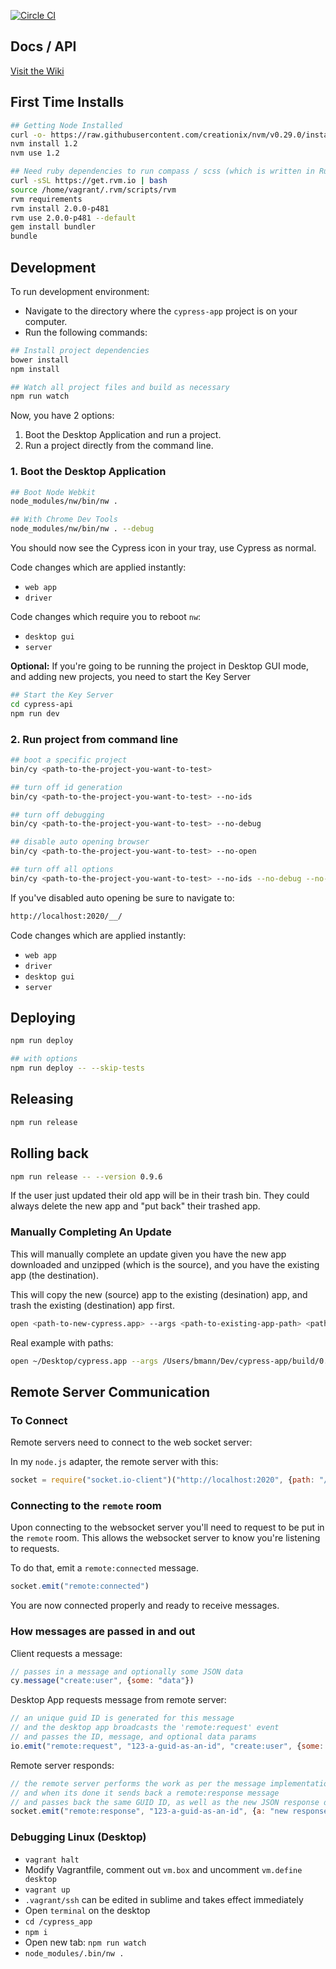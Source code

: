 [![Circle CI](https://circleci.com/gh/cypress-io/cypress-app.svg?style=svg&circle-token=a6d67217ee174805c91925400b4210ada937def9)](https://circleci.com/gh/cypress-io/cypress-app)

## Docs / API

[Visit the Wiki](https://github.com/cypress-io/cypress-app/wiki)

## First Time Installs

```bash
## Getting Node Installed
curl -o- https://raw.githubusercontent.com/creationix/nvm/v0.29.0/install.sh | bash
nvm install 1.2
nvm use 1.2
```

```bash
## Need ruby dependencies to run compass / scss (which is written in Ruby)
curl -sSL https://get.rvm.io | bash
source /home/vagrant/.rvm/scripts/rvm
rvm requirements
rvm install 2.0.0-p481
rvm use 2.0.0-p481 --default
gem install bundler
bundle
```

## Development

To run development environment:

- Navigate to the directory where the `cypress-app` project is on your computer.
- Run the following commands:

```bash
## Install project dependencies
bower install
npm install
```

```bash
## Watch all project files and build as necessary
npm run watch
```

Now, you have 2 options:

1. Boot the Desktop Application and run a project.
2. Run a project directly from the command line.

### 1. Boot the Desktop Application

```bash
## Boot Node Webkit
node_modules/nw/bin/nw .

## With Chrome Dev Tools
node_modules/nw/bin/nw . --debug
```

You should now see the Cypress icon in your tray, use Cypress as normal.

Code changes which are applied instantly:
- `web app`
- `driver`

Code changes which require you to reboot `nw`:
- `desktop gui`
- `server`

**Optional:** If you're going to be running the project in Desktop GUI mode, and adding new projects, you need to start the Key Server
```bash
## Start the Key Server
cd cypress-api
npm run dev
```

### 2. Run project from command line

```bash
## boot a specific project
bin/cy <path-to-the-project-you-want-to-test>

## turn off id generation
bin/cy <path-to-the-project-you-want-to-test> --no-ids

## turn off debugging
bin/cy <path-to-the-project-you-want-to-test> --no-debug

## disable auto opening browser
bin/cy <path-to-the-project-you-want-to-test> --no-open

## turn off all options
bin/cy <path-to-the-project-you-want-to-test> --no-ids --no-debug --no-open
```

If you've disabled auto opening be sure to navigate to:

```bash
http://localhost:2020/__/
```

Code changes which are applied instantly:
- `web app`
- `driver`
- `desktop gui`
- `server`

## Deploying

```bash
npm run deploy

## with options
npm run deploy -- --skip-tests

```

## Releasing

```bash
npm run release
```

## Rolling back

```bash
npm run release -- --version 0.9.6
```

If the user just updated their old app will be in their trash bin. They could always delete the new app and "put back" their trashed app.

### Manually Completing An Update
This will manually complete an update given you have the new app downloaded and unzipped (which is the source), and you have the existing app (the destination).

This will copy the new (source) app to the existing (desination) app, and trash the existing (destination) app first.

```bash
open <path-to-new-cypress.app> --args <path-to-existing-app-path> <path-to-existing-exec-path> --updating
```

Real example with paths:

```bash
open ~/Desktop/cypress.app --args /Users/bmann/Dev/cypress-app/build/0.5.8/osx64/cypress.app /Users/bmann/Dev/cypress-app/build/0.5.8/osx64/cypress.app --updating
```

## Remote Server Communication

### To Connect

Remote servers need to connect to the web socket server:

In my `node.js` adapter, the remote server with this:

```js
socket = require("socket.io-client")("http://localhost:2020", {path: "/__socket.io"})
```

### Connecting to the `remote` room

Upon connecting to the websocket server you'll need to request to be put in the `remote` room. This allows the websocket server to know you're listening to requests.

To do that, emit a `remote:connected` message.

```js
socket.emit("remote:connected")
```

You are now connected properly and ready to receive messages.

### How messages are passed in and out

Client requests a message:

```js
// passes in a message and optionally some JSON data
cy.message("create:user", {some: "data"})
```

Desktop App requests message from remote server:

```js
// an unique guid ID is generated for this message
// and the desktop app broadcasts the 'remote:request' event
// and passes the ID, message, and optional data params
io.emit("remote:request", "123-a-guid-as-an-id", "create:user", {some: "data"})
```
Remote server responds:

```js
// the remote server performs the work as per the message implementation
// and when its done it sends back a remote:response message
// and passes back the same GUID ID, as well as the new JSON response data
socket.emit("remote:response", "123-a-guid-as-an-id", {a: "new response data obj"})
```

### Debugging Linux (Desktop)

- `vagrant halt`
- Modify Vagrantfile, comment out `vm.box` and uncomment `vm.define desktop`
- `vagrant up`
- `.vagrant/ssh` can be edited in sublime and takes effect immediately
- Open `terminal` on the desktop
- `cd /cypress_app`
- `npm i`
- Open new tab: `npm run watch`
- `node_modules/.bin/nw .`
